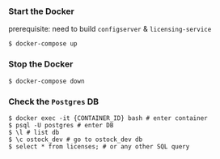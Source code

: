 ### Start the Docker

prerequisite: need to build `configserver` & `licensing-service`

```shell
$ docker-compose up 
```

### Stop the Docker

```shell
$ docker-compose down
```

### Check the `Postgres` DB

```shell
$ docker exec -it {CONTAINER_ID} bash # enter container
$ psql -U postgres # enter DB
$ \l # list db
$ \c ostock_dev # go to ostock_dev db
$ select * from licenses; # or any other SQL query
```